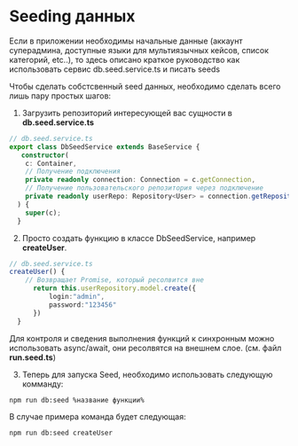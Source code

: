 # Seeding данных

Если в приложении необходимы начальные данные (аккаунт суперадмина, доступные языки для мультиязычных кейсов, список категорий, etc..), то здесь описано краткое руководство как использовать сервис db.seed.service.ts и писать seeds

Чтобы сделать собстсвенный seed данных, необходимо сделать всего лишь пару простых шагов:

1. Загрузить репозиторий интересующей вас сущности в **db.seed.service.ts**

```ts
// db.seed.service.ts 
export class DbSeedService extends BaseService {
   constructor(
    c: Container, 
    // Получение подключения
    private readonly connection: Connection = c.getConnection,
    // Получение пользовательского репозитория через подключение
    private readonly userRepo: Repository<User> = connection.getRepository(User)
  ) {
    super(c);
  }
```

2. Просто создать функцию в классе DbSeedService, например **createUser**.

```ts
// db.seed.service.ts 
createUser() {
    // Возвращает Promise, который ресолвится вне
      return this.userRepository.model.create({
          login:"admin",
          password:"123456"
      })
  }
```

Для контроля и сведения выполнения функций к синхронным можно использовать async/await, они ресолвятся на внешнем слое. (см. файл **run.seed.ts**)

3. Теперь для запуска Seed, необходимо использовать следующую комманду:

`npm run db:seed %название функции%`

В случае примера команда будет следующая:

`npm run db:seed createUser`


